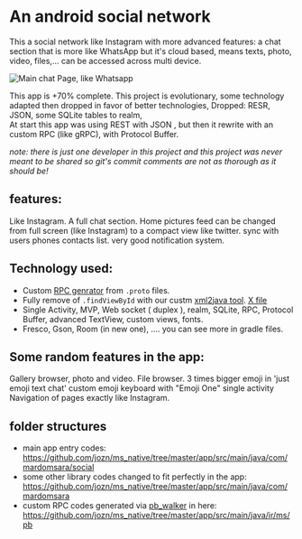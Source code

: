 # An android social network
This a social network like Instagram with more advanced features: a chat section that is more like WhatsApp but it's cloud based, means texts, photo, video, files,... can be accessed across multi device.

![Main chat Page, like Whatsapp](https://i.imgur.com/KC4wQlq.png)

This app is +70% complete.
This project is evolutionary, some technology adapted then dropped in favor of better technologies, Dropped: RESR, JSON, some SQLite tables to realm,  
At start this app was using REST with JSON , but then it rewrite with an custom RPC (like gRPC), with Protocol Buffer. 

*note: there is just one developer in this project and this project was never meant to be shared so git's commit comments are not as thorough as it should be!*

## features:
Like Instagram.
A full chat section.
Home pictures feed can be changed from full screen (like Instagram) to a compact view like twitter.
sync with users phones contacts list.
very good notification system.

## Technology used:
+ Custom [RPC genrator](https://github.com/jozn/pb_walker) from `.proto` files. 
+ Fully remove of `.findViewById` with our custm [xml2java tool](https://github.com/jozn/xml2java). [X file](https://github.com/jozn/ms_native/blob/master/app/src/main/java/com/mardomsara/social/ui/X.java)
+ Single Activity, MVP, Web socket ( duplex ), realm, SQLite, RPC, Protocol Buffer, advanced TextView, custom views, fonts.
+ Fresco, Gson, Room (in new one), .... you can see more in gradle files.

## Some random features in the app:
Gallery browser, photo and video.
File browser.
3 times bigger emoji in 'just emoji text chat'
custom emoji keyboard with "Emoji One"
single activity
Navigation of pages exactly like Instagram.

## folder structures 
+ main app entry codes: https://github.com/jozn/ms_native/tree/master/app/src/main/java/com/mardomsara/social
+ some other library codes changed to fit perfectly in the app: https://github.com/jozn/ms_native/tree/master/app/src/main/java/com/mardomsara
+ custom RPC codes generated via [pb_walker](https://github.com/jozn/pb_walker) in here: https://github.com/jozn/ms_native/tree/master/app/src/main/java/ir/ms/pb

